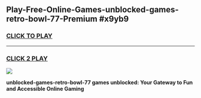 
## Play-Free-Online-Games-unblocked-games-retro-bowl-77-Premium #x9yb9
<h3>
<a href="https://premium.freeplayer.one?title=unblocked-games-retro-bowl-77&ref=8M">CLICK TO PLAY</a></h3>
<hr>

<h3>
<a href="https://premium.freeplayer.one?title=unblocked-games-retro-bowl-77&ref=8M">CLICK 2 PLAY</a>
  
</h3>

<a href="https://premium.freeplayer.one?title=unblocked-games-retro-bowl-77&ref=8M"><img src="https://clearcache.store/games.png"></a>


**unblocked-games-retro-bowl-77 games unblocked: Your Gateway to Fun and Accessible Online Gaming**

